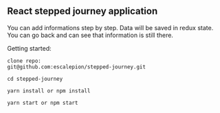 ## React stepped journey application

You can add informations step by step. Data will be saved in redux state. You can go back and 
can see that information is still there.

Getting started:

```
clone repo:
git@github.com:escalepion/stepped-journey.git
```

```
cd stepped-journey
```

```
yarn install or npm install
```

```
yarn start or npm start
```